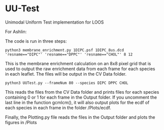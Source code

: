 # UU-Test
Unimodal Uniform Test implementation for LOOS


For Ashlin:

The code is run in three steps:

`python3 membrane_enrichment.py 1DIPC.psf 1DIPC_8us.dcd 'resname=="DIPC"' 'resname=="DPPC"' 'resname=="CHOL"' 8 12`

This is the membrane enrichment calculation on an 8x8 pixel grid that is used to output the raw enrichment data from each frame for each species in each leaflet.
The files will be output in the CV Data folder.

`python3 UUTest.py --frameNum 80 --species DIPC DPPC CHOL`

This reads the files from the CV Data folder and prints files for each species containing 0 or 1 for each frame in the Output folder. If you uncomment the last line in the function gcmlcm(), it will also output plots for the ecdf of each species in each frame in the folder /Plots/ecdf.

Finally, the Plotting.py file reads the files in the Output folder and plots the figures in /Plots
